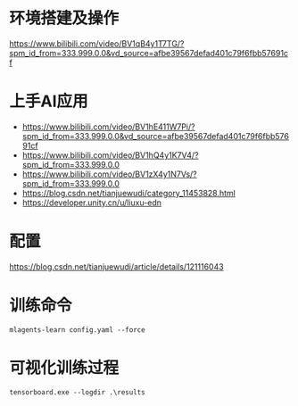 # 环境搭建及操作
https://www.bilibili.com/video/BV1qB4y1T7TG/?spm_id_from=333.999.0.0&vd_source=afbe39567defad401c79f6fbb57691cf

# 上手AI应用
- https://www.bilibili.com/video/BV1hE411W7Pi/?spm_id_from=333.999.0.0&vd_source=afbe39567defad401c79f6fbb57691cf
- https://www.bilibili.com/video/BV1hQ4y1K7V4/?spm_id_from=333.999.0.0
- https://www.bilibili.com/video/BV1zX4y1N7Vs/?spm_id_from=333.999.0.0
- https://blog.csdn.net/tianjuewudi/category_11453828.html
- https://developer.unity.cn/u/liuxu-edn

# 配置
https://blog.csdn.net/tianjuewudi/article/details/121116043

# 训练命令
```mlagents-learn config.yaml --force```

# 可视化训练过程
```tensorboard.exe --logdir .\results```
